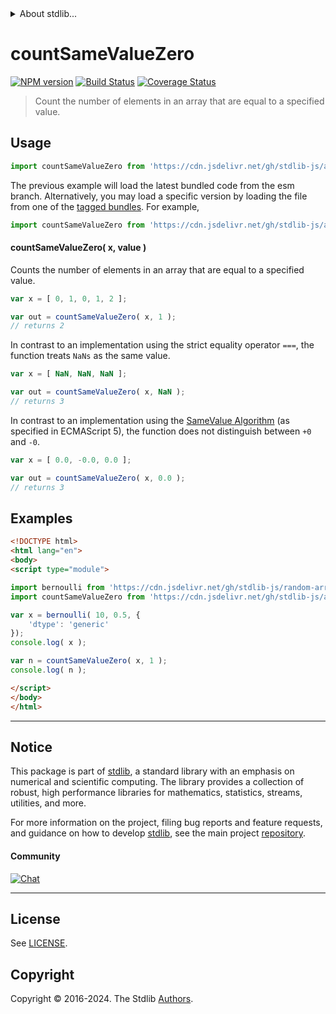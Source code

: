 <!--

@license Apache-2.0

Copyright (c) 2024 The Stdlib Authors.

Licensed under the Apache License, Version 2.0 (the "License");
you may not use this file except in compliance with the License.
You may obtain a copy of the License at

   http://www.apache.org/licenses/LICENSE-2.0

Unless required by applicable law or agreed to in writing, software
distributed under the License is distributed on an "AS IS" BASIS,
WITHOUT WARRANTIES OR CONDITIONS OF ANY KIND, either express or implied.
See the License for the specific language governing permissions and
limitations under the License.

-->


<details>
  <summary>
    About stdlib...
  </summary>
  <p>We believe in a future in which the web is a preferred environment for numerical computation. To help realize this future, we've built stdlib. stdlib is a standard library, with an emphasis on numerical and scientific computation, written in JavaScript (and C) for execution in browsers and in Node.js.</p>
  <p>The library is fully decomposable, being architected in such a way that you can swap out and mix and match APIs and functionality to cater to your exact preferences and use cases.</p>
  <p>When you use stdlib, you can be absolutely certain that you are using the most thorough, rigorous, well-written, studied, documented, tested, measured, and high-quality code out there.</p>
  <p>To join us in bringing numerical computing to the web, get started by checking us out on <a href="https://github.com/stdlib-js/stdlib">GitHub</a>, and please consider <a href="https://opencollective.com/stdlib">financially supporting stdlib</a>. We greatly appreciate your continued support!</p>
</details>

# countSameValueZero

[![NPM version][npm-image]][npm-url] [![Build Status][test-image]][test-url] [![Coverage Status][coverage-image]][coverage-url] <!-- [![dependencies][dependencies-image]][dependencies-url] -->

> Count the number of elements in an array that are equal to a specified value.

<!-- Section to include introductory text. Make sure to keep an empty line after the intro `section` element and another before the `/section` close. -->

<section class="intro">

</section>

<!-- /.intro -->

<!-- Package usage documentation. -->



<section class="usage">

## Usage

```javascript
import countSameValueZero from 'https://cdn.jsdelivr.net/gh/stdlib-js/array-base-count-same-value-zero@esm/index.mjs';
```
The previous example will load the latest bundled code from the esm branch. Alternatively, you may load a specific version by loading the file from one of the [tagged bundles](https://github.com/stdlib-js/array-base-count-same-value-zero/tags). For example,

```javascript
import countSameValueZero from 'https://cdn.jsdelivr.net/gh/stdlib-js/array-base-count-same-value-zero@v0.2.0-esm/index.mjs';
```

#### countSameValueZero( x, value )

Counts the number of elements in an array that are equal to a specified value.

```javascript
var x = [ 0, 1, 0, 1, 2 ];

var out = countSameValueZero( x, 1 );
// returns 2
```

In contrast to an implementation using the strict equality operator `===`, the function treats `NaNs` as the same value.

```javascript
var x = [ NaN, NaN, NaN ];

var out = countSameValueZero( x, NaN );
// returns 3
```

In contrast to an implementation using the [SameValue Algorithm][@stdlib/array/base/count-same-value] (as specified in ECMAScript 5), the function does not distinguish between `+0` and `-0`.

```javascript
var x = [ 0.0, -0.0, 0.0 ];

var out = countSameValueZero( x, 0.0 );
// returns 3
```

</section>

<!-- /.usage -->

<!-- Package usage notes. Make sure to keep an empty line after the `section` element and another before the `/section` close. -->

<section class="notes">

</section>

<!-- /.notes -->

<!-- Package usage examples. -->

<section class="examples">

## Examples

<!-- eslint no-undef: "error" -->

```html
<!DOCTYPE html>
<html lang="en">
<body>
<script type="module">

import bernoulli from 'https://cdn.jsdelivr.net/gh/stdlib-js/random-array-bernoulli@esm/index.mjs';
import countSameValueZero from 'https://cdn.jsdelivr.net/gh/stdlib-js/array-base-count-same-value-zero@esm/index.mjs';

var x = bernoulli( 10, 0.5, {
    'dtype': 'generic'
});
console.log( x );

var n = countSameValueZero( x, 1 );
console.log( n );

</script>
</body>
</html>
```

</section>

<!-- /.examples -->

<!-- Section to include cited references. If references are included, add a horizontal rule *before* the section. Make sure to keep an empty line after the `section` element and another before the `/section` close. -->

<section class="references">

</section>

<!-- /.references -->

<!-- Section for related `stdlib` packages. Do not manually edit this section, as it is automatically populated. -->

<section class="related">

</section>

<!-- /.related -->

<!-- Section for all links. Make sure to keep an empty line after the `section` element and another before the `/section` close. -->


<section class="main-repo" >

* * *

## Notice

This package is part of [stdlib][stdlib], a standard library with an emphasis on numerical and scientific computing. The library provides a collection of robust, high performance libraries for mathematics, statistics, streams, utilities, and more.

For more information on the project, filing bug reports and feature requests, and guidance on how to develop [stdlib][stdlib], see the main project [repository][stdlib].

#### Community

[![Chat][chat-image]][chat-url]

---

## License

See [LICENSE][stdlib-license].


## Copyright

Copyright &copy; 2016-2024. The Stdlib [Authors][stdlib-authors].

</section>

<!-- /.stdlib -->

<!-- Section for all links. Make sure to keep an empty line after the `section` element and another before the `/section` close. -->

<section class="links">

[npm-image]: http://img.shields.io/npm/v/@stdlib/array-base-count-same-value-zero.svg
[npm-url]: https://npmjs.org/package/@stdlib/array-base-count-same-value-zero

[test-image]: https://github.com/stdlib-js/array-base-count-same-value-zero/actions/workflows/test.yml/badge.svg?branch=v0.2.0
[test-url]: https://github.com/stdlib-js/array-base-count-same-value-zero/actions/workflows/test.yml?query=branch:v0.2.0

[coverage-image]: https://img.shields.io/codecov/c/github/stdlib-js/array-base-count-same-value-zero/main.svg
[coverage-url]: https://codecov.io/github/stdlib-js/array-base-count-same-value-zero?branch=main

<!--

[dependencies-image]: https://img.shields.io/david/stdlib-js/array-base-count-same-value-zero.svg
[dependencies-url]: https://david-dm.org/stdlib-js/array-base-count-same-value-zero/main

-->

[chat-image]: https://img.shields.io/gitter/room/stdlib-js/stdlib.svg
[chat-url]: https://app.gitter.im/#/room/#stdlib-js_stdlib:gitter.im

[stdlib]: https://github.com/stdlib-js/stdlib

[stdlib-authors]: https://github.com/stdlib-js/stdlib/graphs/contributors

[umd]: https://github.com/umdjs/umd
[es-module]: https://developer.mozilla.org/en-US/docs/Web/JavaScript/Guide/Modules

[deno-url]: https://github.com/stdlib-js/array-base-count-same-value-zero/tree/deno
[deno-readme]: https://github.com/stdlib-js/array-base-count-same-value-zero/blob/deno/README.md
[umd-url]: https://github.com/stdlib-js/array-base-count-same-value-zero/tree/umd
[umd-readme]: https://github.com/stdlib-js/array-base-count-same-value-zero/blob/umd/README.md
[esm-url]: https://github.com/stdlib-js/array-base-count-same-value-zero/tree/esm
[esm-readme]: https://github.com/stdlib-js/array-base-count-same-value-zero/blob/esm/README.md
[branches-url]: https://github.com/stdlib-js/array-base-count-same-value-zero/blob/main/branches.md

[stdlib-license]: https://raw.githubusercontent.com/stdlib-js/array-base-count-same-value-zero/main/LICENSE

[@stdlib/array/base/count-same-value]: https://github.com/stdlib-js/array-base-count-same-value/tree/esm

</section>

<!-- /.links -->

